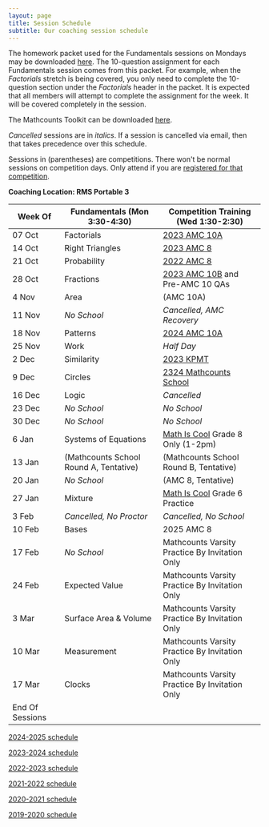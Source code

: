 ```yaml
---
layout: page
title: Session Schedule
subtitle: Our coaching session schedule
---
```


The homework packet used for the Fundamentals sessions on Mondays may be downloaded [here](/files/Homework%20Packet.pdf). The 10-question assignment for each
Fundamentals session comes from this packet. For example, when the _Factorials_ stretch is being covered, you only need to complete the 10-question
section under the _Factorials_ header in the packet. It is expected that all members will attempt to complete the assignment 
for the week. It will be covered completely in the session.

The Mathcounts Toolkit can be downloaded [here](/files/Mathcounts%20Toolkit.pdf).

_Cancelled_ sessions are in _italics_. If a session is cancelled via email, then that takes precedence over this schedule.

Sessions in (parentheses) are competitions. There won't be normal sessions on competition days. Only attend if you are [registered for that competition](/competitions).

**Coaching Location: RMS Portable 3**


| Week Of	| Fundamentals (Mon 3:30-4:30)		| Competition Training (Wed 1:30-2:30)  |
| ------- | ------------------------------- | ------------------------------------- |
| 07 Oct  | Factorials			                | [2023 AMC 10A](https://wiki.artofproblemsolving.com/wiki/index.php/2023_AMC_10A) |
| 14 Oct  | Right Triangles                 | [2023 AMC 8](https://artofproblemsolving.com/wiki/index.php/2023_AMC_8) |
| 21 Oct  | Probability                     | [2022 AMC 8](https://artofproblemsolving.com/wiki/index.php/2022_AMC_8) |
| 28 Oct  | Fractions                       | [2023 AMC 10B](https://artofproblemsolving.com/wiki/index.php/2023_AMC_10B) and Pre-AMC 10 QAs |
| 4 Nov   | Area                            | (AMC 10A) |
| 11 Nov  | _No School_                     | _Cancelled, AMC Recovery_ |
| 18 Nov  | Patterns                        | [2024 AMC 10A](https://artofproblemsolving.com/wiki/index.php/2024_AMC_10A?srsltid=AfmBOorA6dTf_tnh2sRGGN1ZZqyM2Zds4G8LsRclZfpKpIGQb7IwtNoM) |
| 25 Nov  | Work                            | _Half Day_ |
| 2 Dec   | Similarity                      | [2023 KPMT](https://drive.google.com/drive/folders/1mRZYUWEykptemhxoioE55X0wkDs0mvcd) |
| 9 Dec   | Circles                         | [2324 Mathcounts School](https://rmsmath.sharplogic.com/files/RMS%202324M%20Exam.pdf) |
| 16 Dec  | Logic                           | _Cancelled_ |
| 23 Dec  | _No School_                     | _No School_ |
| 30 Dec  | _No School_                     | _No School_ |
| 6 Jan   | Systems of Equations            | [Math Is Cool](https://academicsarecool.com/#/samples) Grade 8 Only (1-2pm) |
| 13 Jan  | (Mathcounts School Round A, Tentative)     | (Mathcounts School Round B, Tentative) |
| 20 Jan  | _No School_                     | (AMC 8, Tentative) |
| 27 Jan  | Mixture                         | [Math Is Cool](https://academicsarecool.com/#/samples) Grade 6 Practice |
| 3 Feb   | _Cancelled, No Proctor_ | _Cancelled, No School_ |
| 10 Feb  | Bases                           | 2025 AMC 8 |
| 17 Feb  | _No School_                     | Mathcounts Varsity Practice By Invitation Only |
| 24 Feb  | Expected Value                  | Mathcounts Varsity Practice By Invitation Only |
| 3 Mar   | Surface Area & Volume           | Mathcounts Varsity Practice By Invitation Only |
| 10 Mar   | Measurement                    | Mathcounts Varsity Practice By Invitation Only |
| 17 Mar   | Clocks                         | Mathcounts Varsity Practice By Invitation Only |
| End Of Sessions |


[2024-2025 schedule](/schedule-2425.md)

[2023-2024 schedule](/schedule-2324.md)

[2022-2023 schedule](/schedule-2223.md)

[2021-2022 schedule](/schedule-2122.md)

[2020-2021 schedule](/schedule-2021.md)

[2019-2020 schedule](/schedule-1920.md)
